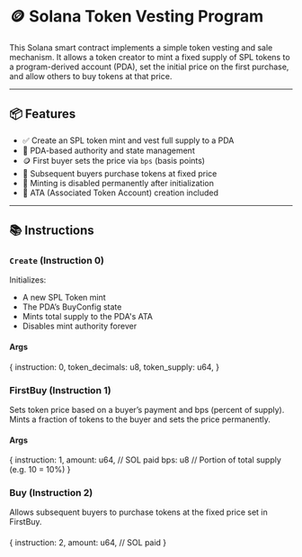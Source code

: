 # 🪙 Solana Token Vesting Program

This Solana smart contract implements a simple token vesting and sale mechanism. It allows a token creator to mint a fixed supply of SPL tokens to a program-derived account (PDA), set the initial price on the first purchase, and allow others to buy tokens at that price.

---

## 📦 Features

- ✅ Create an SPL token mint and vest full supply to a PDA
- 🧠 PDA-based authority and state management
- 🪙 First buyer sets the price via `bps` (basis points)
- 💸 Subsequent buyers purchase tokens at fixed price
- 🔐 Minting is disabled permanently after initialization
- 🪪 ATA (Associated Token Account) creation included

---

## 📚 Instructions

### `Create` (Instruction 0)

Initializes:
- A new SPL Token mint
- The PDA’s BuyConfig state
- Mints total supply to the PDA's ATA
- Disables mint authority forever



#### Args 
{
  instruction: 0,
  token_decimals: u8,
  token_supply: u64,
}

### FirstBuy (Instruction 1)

Sets token price based on a buyer’s payment and bps (percent of supply). Mints a fraction of tokens to the buyer and sets the price permanently.

#### Args
{
  instruction: 1,
  amount: u64, // SOL paid
  bps: u8      // Portion of total supply (e.g. 10 = 10%)
}

### Buy (Instruction 2)

Allows subsequent buyers to purchase tokens at the fixed price set in FirstBuy.


####
{
  instruction: 2,
  amount: u64, // SOL paid
}
